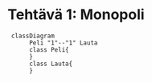 # Tehtävä 1: Monopoli

```mermaid
 classDiagram
      Peli "1"--"1" Lauta
      class Peli{
      }
      class Lauta{
      }
```
